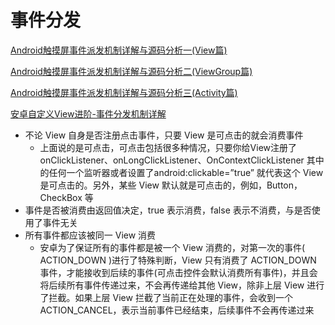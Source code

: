 # 事件分发

[Android触摸屏事件派发机制详解与源码分析一(View篇)](https://blog.csdn.net/yanbober/article/details/45887547)

[Android触摸屏事件派发机制详解与源码分析二(ViewGroup篇)](https://blog.csdn.net/yanbober/article/details/45912661)

[Android触摸屏事件派发机制详解与源码分析三(Activity篇)](https://blog.csdn.net/yanbober/article/details/45932123)

[安卓自定义View进阶-事件分发机制详解](https://www.gcssloop.com/customview/dispatch-touchevent-source)

+ 不论 View 自身是否注册点击事件，只要 View 是可点击的就会消费事件
  + 上面说的是可点击，可点击包括很多种情况，只要你给View注册了 onClickListener、onLongClickListener、OnContextClickListener 其中的任何一个监听器或者设置了android:clickable=”true” 就代表这个 View 是可点击的。另外，某些 View 默认就是可点击的，例如，Button，CheckBox 等
+ 事件是否被消费由返回值决定，true 表示消费，false 表示不消费，与是否使用了事件无关
+ 所有事件都应该被同一 View 消费
  + 安卓为了保证所有的事件都是被一个 View 消费的，对第一次的事件( ACTION_DOWN )进行了特殊判断，View 只有消费了 ACTION_DOWN 事件，才能接收到后续的事件(可点击控件会默认消费所有事件)，并且会将后续所有事件传递过来，不会再传递给其他 View，除非上层 View 进行了拦截。如果上层 View 拦截了当前正在处理的事件，会收到一个 ACTION_CANCEL，表示当前事件已经结束，后续事件不会再传递过来

